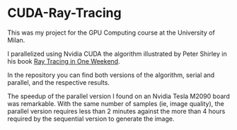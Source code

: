 # CUDA-Ray-Tracing

This was my project for the GPU Computing course at the University of Milan.

I parallelized using Nvidia CUDA the algorithm illustrated by Peter Shirley in his book [Ray Tracing in One Weekend](http://in1weekend.blogspot.com/2016/01/ray-tracing-in-one-weekend.html).

In the repository you can find both versions of the algorithm, serial and parallel, and the respective results.

The speedup of the parallel version I found on an Nvidia Tesla M2090 board was remarkable. With the same number of samples (ie, image quality), the parallel version requires less than 2 minutes against the more than 4 hours required by the sequential version to generate the image.
